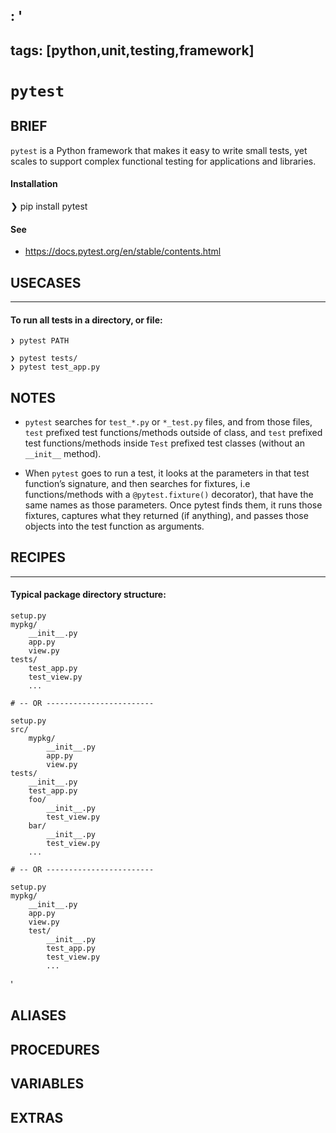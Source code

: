 : '
---
tags: [python,unit,testing,framework]
---

# `pytest`

## BRIEF

`pytest` is a Python framework that makes it easy to write small tests, yet scales to support complex functional testing for applications and libraries.

#### Installation

  ❯ pip install pytest

#### See

- <https://docs.pytest.org/en/stable/contents.html>

## USECASES

----
#### To run all tests in a directory, or file:

    ❯ pytest PATH

    ❯ pytest tests/
    ❯ pytest test_app.py

## NOTES

- `pytest` searches for `test_*.py` or `*_test.py` files, and from those files, `test` prefixed test functions/methods outside of class, and `test` prefixed test functions/methods inside `Test` prefixed test classes (without an `__init__` method).

- When `pytest` goes to run a test, it looks at the parameters in that test function’s signature, and then searches for fixtures, i.e functions/methods with a `@pytest.fixture()` decorator), that have the same names as those parameters. Once pytest finds them, it runs those fixtures, captures what they returned (if anything), and passes those objects into the test function as arguments.

## RECIPES

----
#### Typical package directory structure:

    setup.py
    mypkg/
        __init__.py
        app.py
        view.py
    tests/
        test_app.py
        test_view.py
        ...

    # -- OR ------------------------

    setup.py
    src/
        mypkg/
            __init__.py
            app.py
            view.py
    tests/
        __init__.py
        test_app.py
        foo/
            __init__.py
            test_view.py
        bar/
            __init__.py
            test_view.py
        ...

    # -- OR ------------------------

    setup.py
    mypkg/
        __init__.py
        app.py
        view.py
        test/
            __init__.py
            test_app.py
            test_view.py
            ...

'

## ALIASES

## PROCEDURES

## VARIABLES

## EXTRAS
